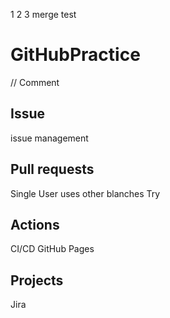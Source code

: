 1
2
3
merge test
# GitHubPractice
// Comment
## Issue
issue management

## Pull requests
Single User uses other blanches
Try

## Actions
CI/CD
GitHub Pages

## Projects
Jira
